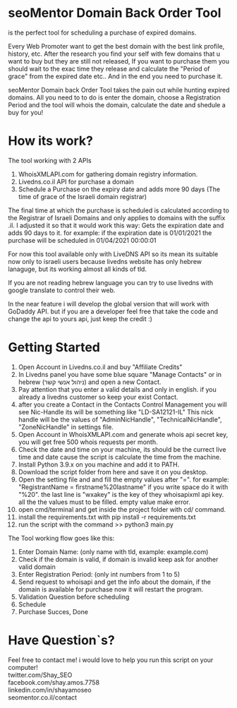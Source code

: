 # seoMentor Domain Back Order Tool
is the perfect tool for scheduling a purchase of expired domains.

Every Web Promoter want to get the best domain with the best link profile, history, etc.
After the research you find your self with few domains that u want to buy but they are still not released,
If you want to purchase them you should wait to the exac time they release and calculate the "Period of grace" from the expired date etc..
And in the end you need to purchase it.

seoMentor Domain back Order Tool takes the pain out while hunting expired domains.
All you need to to do is enter the domain, choose a Registration Period and the tool will whois the domain, calculate the date and shedule a buy for you!

# How its work? 

The tool working with 2 APIs

1. WhoisXMLAPI.com for gathering domain registry information.
2. Livedns.co.il API for purchase a domain
3. Schedule a Purchase on the expiry date and adds more 90 days (The time of grace of the Israeli domain registrar)

The final time at which the purchase is scheduled is calculated according to the Registrar of Israeli Domains and only applies to domains with the suffix .il.
I adjusted it so that it would work this way:
Gets the expiration date and adds 90 days to it.
for example: 
if the expiration date is 01/01/2021 the purchase will be scheduled in 01/04/2021 00:00:01

For now this tool available only with LiveDNS API so its mean its suitable now only to israeli users because livedns website has only hebrew lanaguge, but its working almost all kinds of tld.

If you are not reading hebrew language you can try to use livedns with google translate to control their web.

In the near feature i will develop the global version that will work with GoDaddy API.
but if you are a developer feel free that take the code and change the api to yours api, just keep the credit :)

# Getting Started

1. Open Account in Livedns.co.il and buy "Affiliate Credits"
2. In Livedns panel you have some blue square "Manage Contacts" or in hebrew (ניהול אנשי קשר) and open a new Contact.
3. Pay attention that you enter a valid details and only in english. if you already a livedns customer so keep your exist Contact.
4. after you create a Contact in the Contacts Control Management you will see Nic-Handle its will be something like "LD-SA12121-IL"
This nick handle will be the values of "AdminNicHandle", "TechnicalNicHandle", "ZoneNicHandle" in settings file.
5. Open Account in WhoisXMLAPI.com and generate whois api secret key, you will get free 500 whois requests per month.
6. Check the date and time on your machine, its should be the currect live time and date cause the script is calculate the time from the machine.
7. Install Python 3.9.x on you machine and add it to PATH.
8. Download the script folder from here and save it on you desktop.
9. Open the setting file and and fill the empty values after "=".
for example: "RegistrantName = firstname%20lastname" if you write space do it with "%20".
the last line is "wxakey" is the key of they whoisapixml api key.
all the the values must to be filled. empty value make error.
9. open cmd/terminal and get inside the project folder with cd/ command.
11. install the requirements.txt with pip install -r requirements.txt
12. run the script with the command >> python3 main.py

The Tool working flow goes like this:

1. Enter Domain Name: (only name with tld, example: example.com)
2. Check if the domain is valid, if domain is invalid keep ask for another valid domain
3. Enter Registration Period: (only int numbers from 1 to 5)
4. Send request to whoisapi and get the info about the domain, if the domain is available for purchase now it will restart the program.
5. Validation Question before scheduling
6. Schedule
7. Purchase Succes, Done

# Have Question`s?
Feel free to contact me! i would love to help you run this script on your computer!<br>
twitter.com/Shay_SEO<br>
facebook.com/shay.amos.7758<br>
linkedin.com/in/shayamoseo<br>
seomentor.co.il/contact


